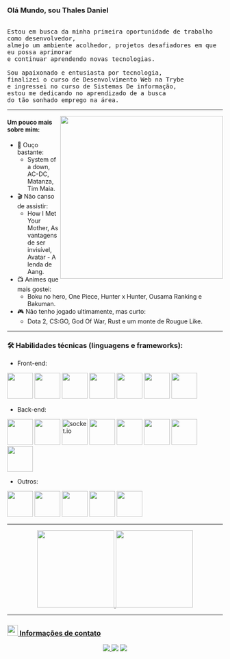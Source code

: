 ###  Olá Mundo, sou Thales Daniel

<p align="start" >
  <samp>
  	<br>Estou em busca da minha primeira oportunidade de trabalho como desenvolvedor,
  	<br>almejo um ambiente acolhedor, projetos desafiadores em que eu possa aprimorar 
  	<br>e continuar aprendendo novas tecnologias.
    <br>
  	<br>Sou apaixonado e entusiasta por tecnologia,
  	<br>finalizei o curso de Desenvolvimento Web na Trybe
    <br>e ingressei no curso de Sistemas De informação, 
    <br>estou me dedicando no aprendizado de a busca
    <br>do tão sonhado emprego na área.
  </samp>
</p>

---
<img align="right" src="https://i.pinimg.com/originals/e4/26/70/e426702edf874b181aced1e2fa5c6cde.gif" width="380px"/>

#### **Um pouco mais sobre mim:**

- 🎵 Ouço bastante:
    - System of a down, AC-DC, Matanza, Tim Maia.
- 🎬 Não canso de assistir:
    - How I Met Your Mother, As vantagens de ser invisível, Avatar - A lenda de Aang.
- 📺 Animes que mais gostei:
    - Boku no hero, One Piece, Hunter x Hunter, Ousama Ranking e Bakuman.
- 🎮 Não tenho jogado ultimamente, mas curto:
    - Dota 2, CS:GO, God Of War, Rust e um monte de Rougue Like.

---
### 🛠️ Habilidades técnicas (linguagens e frameworks):
- Front-end:
<p align="left">
  <img width="60" height="60" src="https://cdn.jsdelivr.net/gh/devicons/devicon/icons/html5/html5-original-wordmark.svg" />
  <img width="60" height="60" src="https://cdn.jsdelivr.net/gh/devicons/devicon/icons/css3/css3-original-wordmark.svg" />
  <img width="60" height="60" src="https://cdn.jsdelivr.net/gh/devicons/devicon/icons/javascript/javascript-original.svg"/>
  <img width="60" height="60" src="https://cdn.jsdelivr.net/gh/devicons/devicon/icons/react/react-original-wordmark.svg"/>
  <img width="60" height="60" src="https://cdn.jsdelivr.net/gh/devicons/devicon/icons/redux/redux-original.svg"/>
  <img width="60" height="60" src="https://cdn.jsdelivr.net/gh/devicons/devicon/icons/jest/jest-plain.svg" />
  <img width="60" height="60" src="https://cdn.jsdelivr.net/gh/devicons/devicon/icons/bootstrap/bootstrap-plain-wordmark.svg" />
  
</p>

- Back-end:
<p align="left">
  <img width="60" height="60" src="https://cdn.jsdelivr.net/gh/devicons/devicon/icons/nodejs/nodejs-original.svg"/>
  <img width="60" height="60" src="https://cdn.jsdelivr.net/gh/devicons/devicon/icons/express/express-original-wordmark.svg"/>
  <img width="60" height="60" alt="socket.io" src="https://cdn.jsdelivr.net/gh/devicons/devicon/icons/socketio/socketio-original.svg"/>
  <img width="60" height="60" src="https://cdn.jsdelivr.net/gh/devicons/devicon/icons/mocha/mocha-plain.svg"/>
  <img width="60" height="60" src="https://cdn.jsdelivr.net/gh/devicons/devicon/icons/mysql/mysql-original.svg"/>
  <img width="60" height="60" src="https://cdn.jsdelivr.net/gh/devicons/devicon/icons/mongodb/mongodb-original-wordmark.svg"/>
  <img width="60" height="60" src="https://cdn.jsdelivr.net/gh/devicons/devicon/icons/sequelize/sequelize-original.svg"/>
  <img width="60" height="60" src="https://cdn.jsdelivr.net/gh/devicons/devicon/icons/heroku/heroku-original-wordmark.svg""/>
</p>
                                                                                                                           
- Outros:                                                                                                                           
<p align="left">
  <img width="60" height="60"  src="https://cdn.jsdelivr.net/gh/devicons/devicon/icons/python/python-original-wordmark.svg"/>
  <img width="60" height="60"  src="https://cdn.jsdelivr.net/gh/devicons/devicon/icons/linux/linux-original.svg"/>
  <img width="60" height="60"  src="https://cdn.jsdelivr.net/gh/devicons/devicon/icons/bash/bash-original.svg"/> 
  <img width="60" height="60" src="https://cdn.jsdelivr.net/gh/devicons/devicon/icons/github/github-original.svg"/>
  <img width="60" height="60" src="https://cdn.jsdelivr.net/gh/devicons/devicon/icons/git/git-original.svg"/>
</p>

---

<div align="center">
  <a href="https://github.com/Thales-Daniel">
  <img height="180em" src="https://github-readme-stats.vercel.app/api?username=Thales-Daniel&show_icons=true&theme=react&include_all_commits=true&count_private=true"/>
  <img height="180em" src="https://github-readme-stats.vercel.app/api/top-langs/?username=Thales-Daniel&layout=compact&langs_count=7&theme=react"/>
</div>
  
---
###  <img src="https://bit.ly/handshake-gif" height="25px"/> Informações de contato
<p align="center">
    <a href = "mailto:thalesdanielomenabatista@gmail.com"><img src="https://img.shields.io/badge/-Gmail-%23333?style=for-the-badge&logo=gmail&logoColor=white" target="blank">
   <a href="https://www.linkedin.com/in/thales-daniel/" target="_blank"><img src="https://img.shields.io/badge/-LinkedIn-%230077B5?style=for-the-badge&logo=linkedin&logoColor=white" target="_blank"></a>
   <a href="https://contate.me/thales-daniel" target="_blank"><img src="https://img.shields.io/badge/WhatsApp-25D366?style=for-the-badge&logo=whatsapp&logoColor=white"_blank"></a>
   
</p>
